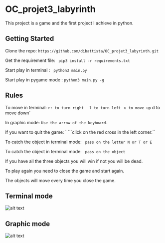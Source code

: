 # OC_projet3_labyrinth

This project is a game and the first project I achieve in python.

## Getting Started

Clone the repo:
``` https://github.com/dibattista/OC_projet3_labyrinth.git ```

Get the requirement file:
``` pip3 install -r requirements.txt```

Start play in terminal :
``` python3 main.py```

Start play in pygame mode :
``` python3 main.py -g ```

## Rules 

To move in terminal:
`r: to turn right ` ` l to turn left` ` u to move up`
d to move down`

In graphic mode: 
```Use the arrow of the keyboard.```

If you want to quit the game: `
```click on the red cross in the left corner.``

To catch the object in terminal mode:
``` pass on the letter N or T or E```

To catch the object in terminal mode:
``` pass on the object```

If you have all the three objects you will win if not you will be dead.

To play again you need to close the game and start again.

The objects will move every time you close the game.

## Terminal mode
![alt text](img/terminal_mode.png)


## Graphic mode
![alt text](img/graphic_mode.png)
